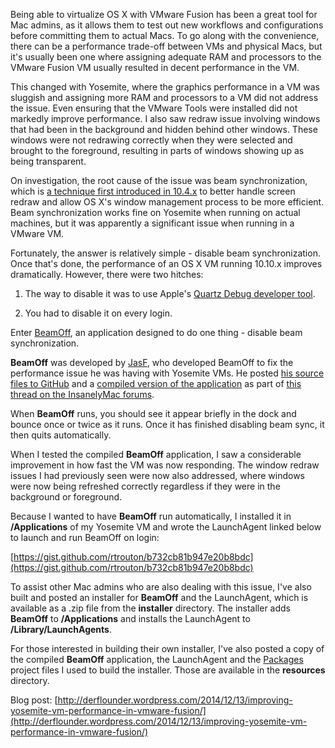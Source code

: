 Being able to virtualize OS X with VMware Fusion has been a great tool for Mac admins, as it allows them to test out new workflows and configurations before committing them to actual Macs. To go along with the convenience, there can be a performance trade-off between VMs and physical Macs, but it's usually been one where assigning adequate RAM and processors to the VMware Fusion VM  usually resulted in decent performance in the VM.

This changed with Yosemite, where the graphics performance in a VM was sluggish and assigning more RAM and processors to a VM did not address the issue. Even ensuring that the VMware Tools were installed did not markedly improve performance. I also saw redraw issue involving windows that had been in the background and hidden behind other windows. These windows were not redrawing correctly when they were selected and brought to the foreground, resulting in parts of windows showing up as being transparent.

On investigation, the root cause of the issue was beam synchronization, which is [a technique first introduced in 10.4.x](http://arstechnica.com/apple/2007/04/beam-synchronization-friend-or-foe/) to better handle screen redraw and allow OS X's window management process to be more efficient. Beam synchronization works fine on Yosemite when running on actual machines, but it was apparently a significant issue when running in a VMware VM.

Fortunately, the answer is relatively simple - disable beam synchronization. Once that's done, the performance of an OS X VM running 10.10.x improves dramatically. However, there were two hitches:

1. The way to disable it was to use Apple's [Quartz Debug developer tool](https://developer.apple.com/library/mac/documentation/GraphicsAnimation/Conceptual/HighResolutionOSX/Testing/Testing.html).

2. You had to disable it on every login.

Enter [BeamOff](https://github.com/JasF/beamoff), an application designed to do one thing - disable beam synchronization. 

**BeamOff** was developed by [JasF](http://www.insanelymac.com/forum/user/1190299-jasf/), who developed BeamOff to fix the performance issue he was having with Yosemite VMs. He posted [his source files to GitHub](https://github.com/JasF/beamoff) and a [compiled version of the application](https://www.sendspace.com/file/sm9sf7) as part of [this thread on the InsanelyMac forums](http://).

When **BeamOff** runs, you should see it appear briefly in the dock and bounce once or twice as it runs. Once it has finished disabling beam sync, it then quits automatically.

When I tested the compiled **BeamOff** application, I saw a considerable improvement in how fast the VM was now responding. The window redraw issues I had previously seen were now also addressed, where windows were now being refreshed correctly regardless if they were in the background or foreground.

Because I wanted to have **BeamOff** run automatically, I installed it in **/Applications** of my Yosemite VM and wrote the LaunchAgent linked below to launch and run BeamOff on login:

[https://gist.github.com/rtrouton/b732cb81b947e20b8bdc](https://gist.github.com/rtrouton/b732cb81b947e20b8bdc)

To assist other Mac admins who are also dealing with this issue, I've also built and posted an installer for **BeamOff** and the LaunchAgent, which is available as a .zip file from the **installer** directory. The installer adds **BeamOff** to **/Applications** and installs the  LaunchAgent to **/Library/LaunchAgents**.


For those interested in building their own installer, I've also posted a copy of the compiled **BeamOff** application, the LaunchAgent and the [Packages](http://s.sudre.free.fr/Software/Packages/about.html) project files I used to build the installer. Those are available in the **resources** directory.

Blog post: [http://derflounder.wordpress.com/2014/12/13/improving-yosemite-vm-performance-in-vmware-fusion/](http://derflounder.wordpress.com/2014/12/13/improving-yosemite-vm-performance-in-vmware-fusion/)
